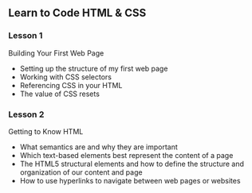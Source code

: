 ## Learn to Code HTML & CSS

### Lesson 1

Building Your First Web Page

- Setting up the structure of my first web page
- Working with CSS selectors
- Referencing CSS in your HTML
- The value of CSS resets

### Lesson 2

Getting to Know HTML

- What semantics are and why they are important
- Which text-based elements best represent the content of a page
- The HTML5 structural elements and how to define the structure and organization of our content and page
- How to use hyperlinks to navigate between web pages or websites
